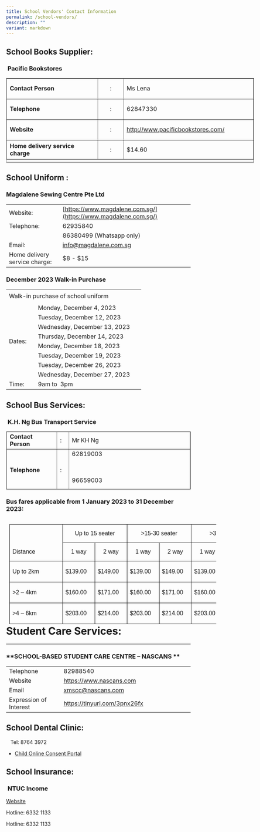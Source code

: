 ```yaml
---
title: School Vendors' Contact Information
permalink: /school-vendors/
description: ""
variant: markdown
---
```

School Books Supplier:
----------------------

### &nbsp;**Pacific Bookstores**

<table border="1" style="height: 230px; width: 677px;"><tbody><tr style="height: 56px;"><td style="width: 250px; height: 56px;"><strong>Contact Person</strong></td><td style="width: 59px; height: 56px; text-align: center;">:</td><td style="width: 346px; height: 56px;">Ms Lena</td></tr><tr style="height: 56px;"><td style="width: 250px; height: 56px;"><strong>Telephone</strong></td><td style="width: 59px; height: 56px; text-align: center;">:</td><td style="width: 346px; height: 56px;">62847330</td></tr><tr style="height: 56px;"><td style="width: 250px; height: 56px;"><strong>Website</strong></td><td style="width: 59px; height: 56px; text-align: center;">:</td><td style="width: 346px; height: 56px;"><a href="http://www.pacificbookstores.com/">http://www.pacificbookstores.com/</a></td></tr><tr style="height: 52.5312px;"><td style="width: 250px; height: 52.5312px;"><strong>Home delivery service charge</strong></td><td style="width: 59px; height: 52.5312px; text-align: center;">:</td><td style="width: 346px; height: 52.5312px;">$14.60</td></tr></tbody></table>

School Uniform :
----------------

### **Magdalene Sewing Centre Pte Ltd**



| | | 
| -------- | -------- | 
|Website: | [https://www.magdalene.com.sg/](https://www.magdalene.com.sg/)
|Telephone: | 62935840 |
|| 86380499 (Whatsapp only)|
|Email: |[info@magdalene.com.sg](mailto:info@magdalene.com.sg)|
|Home delivery service charge: |$8 - $15 |



### **December 2023 Walk-in Purchase** 

<table style="border-collapse:
 collapse;width:277pt" width="369" cellspacing="0" cellpadding="0" border="0"><colgroup><col style="width:48pt" width="64"> <col style="mso-width-source:userset;mso-width-alt:10635;width:229pt" width="305"></colgroup><tbody><tr style="mso-height-source:userset;height:29.25pt" height="39"><td style="height:29.25pt;
  width:277pt" width="369" class="xl67" height="39" colspan="2">Walk-in purchase of school uniform</td></tr><tr style="height:18.5pt" height="25"><td style="height:148.0pt;
  border-top:none;width:48pt" width="64" class="xl68" height="200" rowspan="8">Dates:<span style="mso-spacerun:yes">&nbsp;</span></td><td style="border-top:none;border-left:none" class="xl65">Monday, December 4, 2023</td></tr><tr style="height:18.5pt" height="25"><td style="height:18.5pt;border-top:none;border-left:
  none" class="xl65" height="25">Tuesday, December 12, 2023</td></tr><tr style="height:18.5pt" height="25"><td style="height:18.5pt;border-top:none;border-left:
  none" class="xl65" height="25">Wednesday, December 13, 2023</td></tr><tr style="height:18.5pt" height="25"><td style="height:18.5pt;border-top:none;border-left:
  none" class="xl65" height="25">Thursday, December 14, 2023</td></tr><tr style="height:18.5pt" height="25"><td style="height:18.5pt;border-top:none;border-left:
  none" class="xl65" height="25">Monday, December 18, 2023</td></tr><tr style="height:18.5pt" height="25"><td style="height:18.5pt;border-top:none;border-left:
  none" class="xl65" height="25">Tuesday, December 19, 2023</td></tr><tr style="height:18.5pt" height="25"><td style="height:18.5pt;border-top:none;border-left:
  none" class="xl65" height="25">Tuesday, December 26, 2023</td></tr><tr style="height:18.5pt" height="25"><td style="height:18.5pt;border-top:none;border-left:
  none" class="xl65" height="25">Wednesday, December 27, 2023</td></tr><tr style="height:18.5pt" height="25"><td style="height:18.5pt;border-top:none" class="xl66" height="25">Time:</td><td style="border-top:none;border-left:none" class="xl66">9am to<span style="mso-spacerun:yes">&nbsp; </span>3pm</td></tr></tbody></table>

School Bus Services:
--------------------

### &nbsp;**K.H. Ng Bus Transport Service**

<table width="715" border="1" style="height: 158px;"><tbody><tr><td style="width: 186px;"><strong>Contact Person</strong></td><td style="width: 34px;">:</td><td style="width: 473px;">Mr KH Ng</td></tr><tr><td style="width: 186px;"><strong>Telephone</strong></td><td style="width: 34px;">:</td><td style="width: 473px;">62819003<p>&nbsp;</p><p>96659003</p></td></tr><tr><td style="width: 186px;"><strong>E-mail</strong></td><td style="width: 34px;">:</td><td style="width: 473px;"><a href="mailto:info@khngbus.com.sg">info@khngbus.com.sg</a> or <a href="mailto:khng.bus.service@gmail.com"><u>khng.bus.service@gmail.com</u></a></td></tr></tbody></table>

     

### Bus fares applicable from 1 January 2023 to 31 December 2023:


<table class="MsoNormalTable" border="0" cellspacing="0" cellpadding="0" align="left" width="565" style="width:423.45pt;border-collapse:collapse;mso-yfti-tbllook:
 1184;mso-table-lspace:9.0pt;margin-left:6.75pt;mso-table-rspace:9.0pt;
 margin-right:6.75pt;mso-table-bspace:3.5pt;margin-bottom:1.25pt;mso-table-anchor-vertical:
 paragraph;mso-table-anchor-horizontal:column;mso-table-left:left;mso-padding-alt:
 0in 0in 0in 0in"><tbody><tr style="mso-yfti-irow:0;mso-yfti-firstrow:yes;height:11.65pt"><td width="130" nowrap="" rowspan="2" valign="bottom" style="width:1.35in;border:solid windowtext 1.0pt;
  border-bottom:solid black 1.0pt;padding:0in 5.4pt 0in 5.4pt;height:11.65pt"><p class="MsoNormal" style="line-height:105%;mso-element:frame;mso-element-frame-hspace:
  9.0pt;mso-element-wrap:around;mso-element-anchor-vertical:paragraph;
  mso-element-anchor-horizontal:column;mso-height-rule:exactly"><span lang="EN-SG" style="font-family:&quot;Arial&quot;,sans-serif;mso-ansi-language:EN-SG;
  mso-fareast-language:EN-SG">Distance</span></p></td><td width="145" nowrap="" colspan="2" valign="bottom" style="width:108.75pt;
  border:solid windowtext 1.0pt;border-left:none;padding:0in 5.4pt 0in 5.4pt;
  height:11.65pt"><p class="MsoNormal" align="center" style="text-align:center;line-height:105%;
  mso-element:frame;mso-element-frame-hspace:9.0pt;mso-element-wrap:around;
  mso-element-anchor-vertical:paragraph;mso-element-anchor-horizontal:column;
  mso-height-rule:exactly"><span lang="EN-SG" style="font-family:&quot;Arial&quot;,sans-serif;
  mso-ansi-language:EN-SG;mso-fareast-language:EN-SG">Up to 15 seater</span></p></td><td width="145" nowrap="" colspan="2" valign="bottom" style="width:108.75pt;
  border:solid windowtext 1.0pt;border-left:none;padding:0in 5.4pt 0in 5.4pt;
  height:11.65pt"><p class="MsoNormal" align="center" style="text-align:center;line-height:105%;
  mso-element:frame;mso-element-frame-hspace:9.0pt;mso-element-wrap:around;
  mso-element-anchor-vertical:paragraph;mso-element-anchor-horizontal:column;
  mso-height-rule:exactly"><span lang="EN-SG" style="font-family:&quot;Arial&quot;,sans-serif;
  mso-ansi-language:EN-SG;mso-fareast-language:EN-SG">&gt;15-30 seater</span></p></td><td width="145" nowrap="" colspan="2" valign="bottom" style="width:108.75pt;
  border:solid windowtext 1.0pt;border-left:none;padding:0in 5.4pt 0in 5.4pt;
  height:11.65pt"><p class="MsoNormal" align="center" style="text-align:center;line-height:105%;
  mso-element:frame;mso-element-frame-hspace:9.0pt;mso-element-wrap:around;
  mso-element-anchor-vertical:paragraph;mso-element-anchor-horizontal:column;
  mso-height-rule:exactly"><span lang="EN-SG" style="font-family:&quot;Arial&quot;,sans-serif;
  mso-ansi-language:EN-SG;mso-fareast-language:EN-SG">&gt;30 seater</span></p></td></tr><tr style="mso-yfti-irow:1;height:11.65pt"><td width="72" nowrap="" valign="bottom" style="width:54.35pt;border-top:none;
  border-left:none;border-bottom:solid windowtext 1.0pt;border-right:solid windowtext 1.0pt;
  padding:0in 5.4pt 0in 5.4pt;height:11.65pt"><p class="MsoNormal" align="center" style="text-align:center;line-height:105%;
  mso-element:frame;mso-element-frame-hspace:9.0pt;mso-element-wrap:around;
  mso-element-anchor-vertical:paragraph;mso-element-anchor-horizontal:column;
  mso-height-rule:exactly"><span lang="EN-SG" style="font-family:&quot;Arial&quot;,sans-serif;
  mso-ansi-language:EN-SG;mso-fareast-language:EN-SG">1 way</span></p></td><td width="73" nowrap="" valign="bottom" style="width:54.4pt;border-top:none;
  border-left:none;border-bottom:solid windowtext 1.0pt;border-right:solid windowtext 1.0pt;
  padding:0in 5.4pt 0in 5.4pt;height:11.65pt"><p class="MsoNormal" align="center" style="text-align:center;line-height:105%;
  mso-element:frame;mso-element-frame-hspace:9.0pt;mso-element-wrap:around;
  mso-element-anchor-vertical:paragraph;mso-element-anchor-horizontal:column;
  mso-height-rule:exactly"><span lang="EN-SG" style="font-family:&quot;Arial&quot;,sans-serif;
  mso-ansi-language:EN-SG;mso-fareast-language:EN-SG">2 way</span></p></td><td width="72" nowrap="" valign="bottom" style="width:54.35pt;border-top:none;
  border-left:none;border-bottom:solid windowtext 1.0pt;border-right:solid windowtext 1.0pt;
  padding:0in 5.4pt 0in 5.4pt;height:11.65pt"><p class="MsoNormal" align="center" style="text-align:center;line-height:105%;
  mso-element:frame;mso-element-frame-hspace:9.0pt;mso-element-wrap:around;
  mso-element-anchor-vertical:paragraph;mso-element-anchor-horizontal:column;
  mso-height-rule:exactly"><span lang="EN-SG" style="font-family:&quot;Arial&quot;,sans-serif;
  mso-ansi-language:EN-SG;mso-fareast-language:EN-SG">1 way</span></p></td><td width="73" nowrap="" valign="bottom" style="width:54.4pt;border-top:none;
  border-left:none;border-bottom:solid windowtext 1.0pt;border-right:solid windowtext 1.0pt;
  padding:0in 5.4pt 0in 5.4pt;height:11.65pt"><p class="MsoNormal" align="center" style="text-align:center;line-height:105%;
  mso-element:frame;mso-element-frame-hspace:9.0pt;mso-element-wrap:around;
  mso-element-anchor-vertical:paragraph;mso-element-anchor-horizontal:column;
  mso-height-rule:exactly"><span lang="EN-SG" style="font-family:&quot;Arial&quot;,sans-serif;
  mso-ansi-language:EN-SG;mso-fareast-language:EN-SG">2 way</span></p></td><td width="72" nowrap="" valign="bottom" style="width:54.35pt;border-top:none;
  border-left:none;border-bottom:solid windowtext 1.0pt;border-right:solid windowtext 1.0pt;
  padding:0in 5.4pt 0in 5.4pt;height:11.65pt"><p class="MsoNormal" align="center" style="text-align:center;line-height:105%;
  mso-element:frame;mso-element-frame-hspace:9.0pt;mso-element-wrap:around;
  mso-element-anchor-vertical:paragraph;mso-element-anchor-horizontal:column;
  mso-height-rule:exactly"><span lang="EN-SG" style="font-family:&quot;Arial&quot;,sans-serif;
  mso-ansi-language:EN-SG;mso-fareast-language:EN-SG">1 way</span></p></td><td width="73" nowrap="" valign="bottom" style="width:54.4pt;border-top:none;
  border-left:none;border-bottom:solid windowtext 1.0pt;border-right:solid windowtext 1.0pt;
  padding:0in 5.4pt 0in 5.4pt;height:11.65pt"><p class="MsoNormal" align="center" style="text-align:center;line-height:105%;
  mso-element:frame;mso-element-frame-hspace:9.0pt;mso-element-wrap:around;
  mso-element-anchor-vertical:paragraph;mso-element-anchor-horizontal:column;
  mso-height-rule:exactly"><span lang="EN-SG" style="font-family:&quot;Arial&quot;,sans-serif;
  mso-ansi-language:EN-SG;mso-fareast-language:EN-SG">2 way</span></p></td></tr><tr style="mso-yfti-irow:2;height:11.65pt"><td width="130" nowrap="" valign="bottom" style="width:1.35in;border:solid windowtext 1.0pt;
  border-top:none;padding:0in 5.4pt 0in 5.4pt;height:11.65pt"><p class="MsoNormal" style="line-height:150%;mso-element:frame;mso-element-frame-hspace:
  9.0pt;mso-element-wrap:around;mso-element-anchor-vertical:paragraph;
  mso-element-anchor-horizontal:column;mso-height-rule:exactly"><span lang="EN-SG" style="font-family:&quot;Arial&quot;,sans-serif;mso-ansi-language:EN-SG;
  mso-fareast-language:EN-SG">Up to 2km</span></p></td><td width="72" nowrap="" valign="bottom" style="width:54.35pt;border-top:none;
  border-left:none;border-bottom:solid windowtext 1.0pt;border-right:solid windowtext 1.0pt;
  padding:0in 5.4pt 0in 5.4pt;height:11.65pt"><p class="MsoNormal" style="line-height:150%;mso-element:frame;mso-element-frame-hspace:
  9.0pt;mso-element-wrap:around;mso-element-anchor-vertical:paragraph;
  mso-element-anchor-horizontal:column;mso-height-rule:exactly"><span lang="EN-SG" style="font-family:&quot;Arial&quot;,sans-serif;mso-ansi-language:EN-SG;
  mso-fareast-language:EN-SG">$139.00</span></p></td><td width="73" nowrap="" valign="bottom" style="width:54.4pt;border-top:none;
  border-left:none;border-bottom:solid windowtext 1.0pt;border-right:solid windowtext 1.0pt;
  padding:0in 5.4pt 0in 5.4pt;height:11.65pt"><p class="MsoNormal" style="line-height:150%;mso-element:frame;mso-element-frame-hspace:
  9.0pt;mso-element-wrap:around;mso-element-anchor-vertical:paragraph;
  mso-element-anchor-horizontal:column;mso-height-rule:exactly"><span lang="EN-SG" style="font-family:&quot;Arial&quot;,sans-serif;mso-ansi-language:EN-SG;
  mso-fareast-language:EN-SG">$149.00</span></p></td><td width="72" nowrap="" valign="bottom" style="width:54.35pt;border-top:none;
  border-left:none;border-bottom:solid windowtext 1.0pt;border-right:solid windowtext 1.0pt;
  padding:0in 5.4pt 0in 5.4pt;height:11.65pt"><p class="MsoNormal" style="line-height:150%;mso-element:frame;mso-element-frame-hspace:
  9.0pt;mso-element-wrap:around;mso-element-anchor-vertical:paragraph;
  mso-element-anchor-horizontal:column;mso-height-rule:exactly"><span lang="EN-SG" style="font-family:&quot;Arial&quot;,sans-serif;mso-ansi-language:EN-SG;
  mso-fareast-language:EN-SG">$139.00</span></p></td><td width="73" nowrap="" valign="bottom" style="width:54.4pt;border-top:none;
  border-left:none;border-bottom:solid windowtext 1.0pt;border-right:solid windowtext 1.0pt;
  padding:0in 5.4pt 0in 5.4pt;height:11.65pt"><p class="MsoNormal" style="line-height:150%;mso-element:frame;mso-element-frame-hspace:
  9.0pt;mso-element-wrap:around;mso-element-anchor-vertical:paragraph;
  mso-element-anchor-horizontal:column;mso-height-rule:exactly"><span lang="EN-SG" style="font-family:&quot;Arial&quot;,sans-serif;mso-ansi-language:EN-SG;
  mso-fareast-language:EN-SG">$149.00</span></p></td><td width="72" nowrap="" valign="bottom" style="width:54.35pt;border-top:none;
  border-left:none;border-bottom:solid windowtext 1.0pt;border-right:solid windowtext 1.0pt;
  padding:0in 5.4pt 0in 5.4pt;height:11.65pt"><p class="MsoNormal" style="line-height:150%;mso-element:frame;mso-element-frame-hspace:
  9.0pt;mso-element-wrap:around;mso-element-anchor-vertical:paragraph;
  mso-element-anchor-horizontal:column;mso-height-rule:exactly"><span lang="EN-SG" style="font-family:&quot;Arial&quot;,sans-serif;mso-ansi-language:EN-SG;
  mso-fareast-language:EN-SG">$139.00</span></p></td><td width="73" nowrap="" valign="bottom" style="width:54.4pt;border-top:none;
  border-left:none;border-bottom:solid windowtext 1.0pt;border-right:solid windowtext 1.0pt;
  padding:0in 5.4pt 0in 5.4pt;height:11.65pt"><p class="MsoNormal" style="line-height:150%;mso-element:frame;mso-element-frame-hspace:
  9.0pt;mso-element-wrap:around;mso-element-anchor-vertical:paragraph;
  mso-element-anchor-horizontal:column;mso-height-rule:exactly"><span lang="EN-SG" style="font-family:&quot;Arial&quot;,sans-serif;mso-ansi-language:EN-SG;
  mso-fareast-language:EN-SG">$149.00</span></p></td></tr><tr style="mso-yfti-irow:3;height:11.65pt"><td width="130" nowrap="" valign="bottom" style="width:1.35in;border:solid windowtext 1.0pt;
  border-top:none;padding:0in 5.4pt 0in 5.4pt;height:11.65pt"><p class="MsoNormal" style="line-height:150%;mso-element:frame;mso-element-frame-hspace:
  9.0pt;mso-element-wrap:around;mso-element-anchor-vertical:paragraph;
  mso-element-anchor-horizontal:column;mso-height-rule:exactly"><span lang="EN-SG" style="font-family:&quot;Arial&quot;,sans-serif;mso-ansi-language:EN-SG;
  mso-fareast-language:EN-SG">&gt;2 – 4km</span></p></td><td width="72" nowrap="" valign="bottom" style="width:54.35pt;border-top:none;
  border-left:none;border-bottom:solid windowtext 1.0pt;border-right:solid windowtext 1.0pt;
  padding:0in 5.4pt 0in 5.4pt;height:11.65pt"><p class="MsoNormal" style="line-height:150%;mso-element:frame;mso-element-frame-hspace:
  9.0pt;mso-element-wrap:around;mso-element-anchor-vertical:paragraph;
  mso-element-anchor-horizontal:column;mso-height-rule:exactly"><span lang="EN-SG" style="font-family:&quot;Arial&quot;,sans-serif;mso-ansi-language:EN-SG;
  mso-fareast-language:EN-SG">$160.00</span></p></td><td width="73" nowrap="" valign="bottom" style="width:54.4pt;border-top:none;
  border-left:none;border-bottom:solid windowtext 1.0pt;border-right:solid windowtext 1.0pt;
  padding:0in 5.4pt 0in 5.4pt;height:11.65pt"><p class="MsoNormal" style="line-height:150%;mso-element:frame;mso-element-frame-hspace:
  9.0pt;mso-element-wrap:around;mso-element-anchor-vertical:paragraph;
  mso-element-anchor-horizontal:column;mso-height-rule:exactly"><span lang="EN-SG" style="font-family:&quot;Arial&quot;,sans-serif;mso-ansi-language:EN-SG;
  mso-fareast-language:EN-SG">$171.00</span></p></td><td width="72" nowrap="" valign="bottom" style="width:54.35pt;border-top:none;
  border-left:none;border-bottom:solid windowtext 1.0pt;border-right:solid windowtext 1.0pt;
  padding:0in 5.4pt 0in 5.4pt;height:11.65pt"><p class="MsoNormal" style="line-height:150%;mso-element:frame;mso-element-frame-hspace:
  9.0pt;mso-element-wrap:around;mso-element-anchor-vertical:paragraph;
  mso-element-anchor-horizontal:column;mso-height-rule:exactly"><span lang="EN-SG" style="font-family:&quot;Arial&quot;,sans-serif;mso-ansi-language:EN-SG;
  mso-fareast-language:EN-SG">$160.00</span></p></td><td width="73" nowrap="" valign="bottom" style="width:54.4pt;border-top:none;
  border-left:none;border-bottom:solid windowtext 1.0pt;border-right:solid windowtext 1.0pt;
  padding:0in 5.4pt 0in 5.4pt;height:11.65pt"><p class="MsoNormal" style="line-height:150%;mso-element:frame;mso-element-frame-hspace:
  9.0pt;mso-element-wrap:around;mso-element-anchor-vertical:paragraph;
  mso-element-anchor-horizontal:column;mso-height-rule:exactly"><span lang="EN-SG" style="font-family:&quot;Arial&quot;,sans-serif;mso-ansi-language:EN-SG;
  mso-fareast-language:EN-SG">$171.00</span></p></td><td width="72" nowrap="" valign="bottom" style="width:54.35pt;border-top:none;
  border-left:none;border-bottom:solid windowtext 1.0pt;border-right:solid windowtext 1.0pt;
  padding:0in 5.4pt 0in 5.4pt;height:11.65pt"><p class="MsoNormal" style="line-height:150%;mso-element:frame;mso-element-frame-hspace:
  9.0pt;mso-element-wrap:around;mso-element-anchor-vertical:paragraph;
  mso-element-anchor-horizontal:column;mso-height-rule:exactly"><span lang="EN-SG" style="font-family:&quot;Arial&quot;,sans-serif;mso-ansi-language:EN-SG;
  mso-fareast-language:EN-SG">$160.00</span></p></td><td width="73" nowrap="" valign="bottom" style="width:54.4pt;border-top:none;
  border-left:none;border-bottom:solid windowtext 1.0pt;border-right:solid windowtext 1.0pt;
  padding:0in 5.4pt 0in 5.4pt;height:11.65pt"><p class="MsoNormal" style="line-height:150%;mso-element:frame;mso-element-frame-hspace:
  9.0pt;mso-element-wrap:around;mso-element-anchor-vertical:paragraph;
  mso-element-anchor-horizontal:column;mso-height-rule:exactly"><span lang="EN-SG" style="font-family:&quot;Arial&quot;,sans-serif;mso-ansi-language:EN-SG;
  mso-fareast-language:EN-SG">$171.00</span></p></td></tr><tr style="mso-yfti-irow:4;mso-yfti-lastrow:yes;height:11.65pt"><td width="130" nowrap="" valign="bottom" style="width:1.35in;border:solid windowtext 1.0pt;
  border-top:none;padding:0in 5.4pt 0in 5.4pt;height:11.65pt"><p class="MsoNormal" style="line-height:150%;mso-element:frame;mso-element-frame-hspace:
  9.0pt;mso-element-wrap:around;mso-element-anchor-vertical:paragraph;
  mso-element-anchor-horizontal:column;mso-height-rule:exactly"><span lang="EN-SG" style="font-family:&quot;Arial&quot;,sans-serif;mso-ansi-language:EN-SG;
  mso-fareast-language:EN-SG">&gt;4 – 6km</span></p></td><td width="72" nowrap="" valign="bottom" style="width:54.35pt;border-top:none;
  border-left:none;border-bottom:solid windowtext 1.0pt;border-right:solid windowtext 1.0pt;
  padding:0in 5.4pt 0in 5.4pt;height:11.65pt"><p class="MsoNormal" style="line-height:150%;mso-element:frame;mso-element-frame-hspace:
  9.0pt;mso-element-wrap:around;mso-element-anchor-vertical:paragraph;
  mso-element-anchor-horizontal:column;mso-height-rule:exactly"><span lang="EN-SG" style="font-family:&quot;Arial&quot;,sans-serif;mso-ansi-language:EN-SG;
  mso-fareast-language:EN-SG">$203.00</span></p></td><td width="73" nowrap="" valign="bottom" style="width:54.4pt;border-top:none;
  border-left:none;border-bottom:solid windowtext 1.0pt;border-right:solid windowtext 1.0pt;
  padding:0in 5.4pt 0in 5.4pt;height:11.65pt"><p class="MsoNormal" style="line-height:150%;mso-element:frame;mso-element-frame-hspace:
  9.0pt;mso-element-wrap:around;mso-element-anchor-vertical:paragraph;
  mso-element-anchor-horizontal:column;mso-height-rule:exactly"><span lang="EN-SG" style="font-family:&quot;Arial&quot;,sans-serif;mso-ansi-language:EN-SG;
  mso-fareast-language:EN-SG">$214.00</span></p></td><td width="72" nowrap="" valign="bottom" style="width:54.35pt;border-top:none;
  border-left:none;border-bottom:solid windowtext 1.0pt;border-right:solid windowtext 1.0pt;
  padding:0in 5.4pt 0in 5.4pt;height:11.65pt"><p class="MsoNormal" style="line-height:150%;mso-element:frame;mso-element-frame-hspace:
  9.0pt;mso-element-wrap:around;mso-element-anchor-vertical:paragraph;
  mso-element-anchor-horizontal:column;mso-height-rule:exactly"><span lang="EN-SG" style="font-family:&quot;Arial&quot;,sans-serif;mso-ansi-language:EN-SG;
  mso-fareast-language:EN-SG">$203.00</span></p></td><td width="73" nowrap="" valign="bottom" style="width:54.4pt;border-top:none;
  border-left:none;border-bottom:solid windowtext 1.0pt;border-right:solid windowtext 1.0pt;
  padding:0in 5.4pt 0in 5.4pt;height:11.65pt"><p class="MsoNormal" style="line-height:150%;mso-element:frame;mso-element-frame-hspace:
  9.0pt;mso-element-wrap:around;mso-element-anchor-vertical:paragraph;
  mso-element-anchor-horizontal:column;mso-height-rule:exactly"><span lang="EN-SG" style="font-family:&quot;Arial&quot;,sans-serif;mso-ansi-language:EN-SG;
  mso-fareast-language:EN-SG">$214.00</span></p></td><td width="72" nowrap="" valign="bottom" style="width:54.35pt;border-top:none;
  border-left:none;border-bottom:solid windowtext 1.0pt;border-right:solid windowtext 1.0pt;
  padding:0in 5.4pt 0in 5.4pt;height:11.65pt"><p class="MsoNormal" style="line-height:150%;mso-element:frame;mso-element-frame-hspace:
  9.0pt;mso-element-wrap:around;mso-element-anchor-vertical:paragraph;
  mso-element-anchor-horizontal:column;mso-height-rule:exactly"><span lang="EN-SG" style="font-family:&quot;Arial&quot;,sans-serif;mso-ansi-language:EN-SG;
  mso-fareast-language:EN-SG">$203.00</span></p></td><td width="73" nowrap="" valign="bottom" style="width:54.4pt;border-top:none;
  border-left:none;border-bottom:solid windowtext 1.0pt;border-right:solid windowtext 1.0pt;
  padding:0in 5.4pt 0in 5.4pt;height:11.65pt"><p class="MsoNormal" style="line-height:150%;mso-element:frame;mso-element-frame-hspace:
  9.0pt;mso-element-wrap:around;mso-element-anchor-vertical:paragraph;
  mso-element-anchor-horizontal:column;mso-height-rule:exactly"><span lang="EN-SG" style="font-family:&quot;Arial&quot;,sans-serif;mso-ansi-language:EN-SG;
  mso-fareast-language:EN-SG">$214.00</span></p></td></tr></tbody></table>
 
 
 <br>
  <br>
	 <br>
	 

# Student Care Services:
----------------------

### **SCHOOL-BASED STUDENT CARE CENTRE – NASCANS **

<table><tbody><tr><td width="169">Telephone</td><td width="426">82988540</td></tr><tr><td width="169">Website</td><td width="426"><a href="https://www.nascans.com">https://www.nascans.com</a></td></tr><tr><td width="169">Email</td><td width="426"><a href="mailto:xmscc@nascans.com">xmscc@nascans.com</a></td></tr><tr><td width="169">Expression of Interest</td><td width="426"><a href="https://tinyurl.com/3pnx26fx">https://tinyurl.com/3pnx26fx</a></td></tr></tbody></table>

School Dental Clinic:
---------------------

&nbsp; &nbsp;Tel: 8764 3972

*   [Child Online Consent Portal](https://consent.hpb.gov.sg/)

School Insurance:
-----------------

### &nbsp;**NTUC Income**

[Website](https://studentgpa.incomegroupins.com.sg)

Hotline: 6332 1133

Hotline: 6332 1133